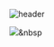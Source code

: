 ![header](https://capsule-render.vercel.app/api?type=waving&color=auto&height=300&section=header&text=Gyeong%20Ho&fontSize=90)

<img src="https://img.shields.io/badge/Java-imformational?style=flat-square&logo=java&logoColor=white"/></a>&nbsp 
<!--
**groomit324/groomit324** is a ✨ _special_ ✨ repository because its `README.md` (this file) appears on your GitHub profile.

Here are some ideas to get you started:

- 🔭 I’m currently working on ...
- 🌱 I’m currently learning ...
- 👯 I’m looking to collaborate on ...
- 🤔 I’m looking for help with ...
- 💬 Ask me about ...
- 📫 How to reach me: ...
- 😄 Pronouns: ...
- ⚡ Fun fact: ...
-->

